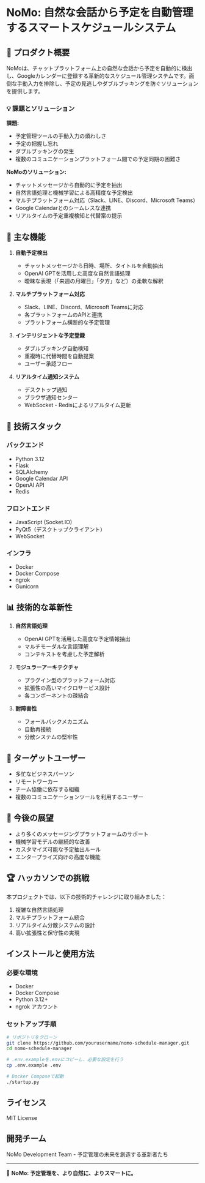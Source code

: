 # NoMo: 自然な会話から予定を自動管理するスマートスケジュールシステム

## 🚀 プロダクト概要

NoMoは、チャットプラットフォーム上の自然な会話から予定を自動的に検出し、Googleカレンダーに登録する革新的なスケジュール管理システムです。面倒な手動入力を排除し、予定の見逃しやダブルブッキングを防ぐソリューションを提供します。

### 💡 課題とソリューション

**課題:**
- 予定管理ツールの手動入力の煩わしさ
- 予定の把握し忘れ
- ダブルブッキングの発生
- 複数のコミュニケーションプラットフォーム間での予定同期の困難さ

**NoMoのソリューション:**
- チャットメッセージから自動的に予定を抽出
- 自然言語処理と機械学習による高精度な予定検出
- マルチプラットフォーム対応（Slack、LINE、Discord、Microsoft Teams）
- Google Calendarとのシームレスな連携
- リアルタイムの予定重複検知と代替案の提示

## 🌟 主な機能

1. **自動予定検出**
   - チャットメッセージから日時、場所、タイトルを自動抽出
   - OpenAI GPTを活用した高度な自然言語処理
   - 曖昧な表現（「来週の月曜日」「夕方」など）の柔軟な解釈

2. **マルチプラットフォーム対応**
   - Slack、LINE、Discord、Microsoft Teamsに対応
   - 各プラットフォームのAPIと連携
   - プラットフォーム横断的な予定管理

3. **インテリジェントな予定登録**
   - ダブルブッキング自動検知
   - 重複時に代替時間を自動提案
   - ユーザー承認フロー

4. **リアルタイム通知システム**
   - デスクトップ通知
   - ブラウザ通知センター
   - WebSocket・Redisによるリアルタイム更新

## 🔧 技術スタック

### バックエンド
- Python 3.12
- Flask
- SQLAlchemy
- Google Calendar API
- OpenAI API
- Redis

### フロントエンド
- JavaScript (Socket.IO)
- PyQt5（デスクトップクライアント）
- WebSocket

### インフラ
- Docker
- Docker Compose
- ngrok
- Gunicorn

## 📊 技術的な革新性

1. **自然言語処理**
   - OpenAI GPTを活用した高度な予定情報抽出
   - マルチモーダルな言語理解
   - コンテキストを考慮した予定解析

2. **モジュラーアーキテクチャ**
   - プラグイン型のプラットフォーム対応
   - 拡張性の高いマイクロサービス設計
   - 各コンポーネントの疎結合

3. **耐障害性**
   - フォールバックメカニズム
   - 自動再接続
   - 分散システムの堅牢性

## 🎯 ターゲットユーザー

- 多忙なビジネスパーソン
- リモートワーカー
- チーム協働に依存する組織
- 複数のコミュニケーションツールを利用するユーザー

## 🚀 今後の展望

- より多くのメッセージングプラットフォームのサポート
- 機械学習モデルの継続的な改善
- カスタマイズ可能な予定抽出ルール
- エンタープライズ向けの高度な機能

## 🏆 ハッカソンでの挑戦

本プロジェクトでは、以下の技術的チャレンジに取り組みました：

1. 複雑な自然言語処理
2. マルチプラットフォーム統合
3. リアルタイム分散システムの設計
4. 高い拡張性と保守性の実現

## インストールと使用方法

### 必要な環境
- Docker
- Docker Compose
- Python 3.12+
- ngrok アカウント

### セットアップ手順
```bash
# リポジトリをクローン
git clone https://github.com/yourusername/nomo-schedule-manager.git
cd nomo-schedule-manager

# .env.exampleを.envにコピーし、必要な設定を行う
cp .env.example .env

# Docker Composeで起動
./startup.py
```

## ライセンス

MIT License

## 開発チーム

NoMo Development Team - 予定管理の未来を創造する革新者たち

---

🌈 **NoMo: 予定管理を、より自然に、よりスマートに。**

